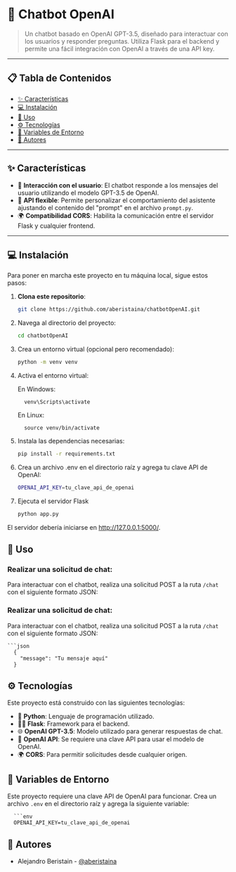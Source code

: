 # 🤖 **Chatbot OpenAI**

> Un chatbot basado en OpenAI GPT-3.5, diseñado para interactuar con los usuarios y responder preguntas. Utiliza Flask para el backend y permite una fácil integración con OpenAI a través de una API key.

---

## 📋 **Tabla de Contenidos**

- [✨ Características](#-características)
- [💻 Instalación](#-instalación)
- [🔧 Uso](#-uso)
- [⚙️ Tecnologías](#-tecnologías)
- [🔑 Variables de Entorno](#-variables-de-entorno)
- [👥 Autores](#-autores)


---

## ✨ **Características**

- 🤖 **Interacción con el usuario**: El chatbot responde a los mensajes del usuario utilizando el modelo GPT-3.5 de OpenAI.
- 🔄 **API flexible**: Permite personalizar el comportamiento del asistente ajustando el contenido del "prompt" en el archivo `prompt.py`.
- 🌍 **Compatibilidad CORS**: Habilita la comunicación entre el servidor Flask y cualquier frontend.

---

## 💻 **Instalación**

Para poner en marcha este proyecto en tu máquina local, sigue estos pasos:

1. **Clona este repositorio**:
   ```bash
   git clone https://github.com/aberistaina/chatbotOpenAI.git
2. Navega al directorio del proyecto:
    ```bash
    cd chatbotOpenAI
3. Crea un entorno virtual (opcional pero recomendado):
   ```bash
   python -m venv venv
4. Activa el entorno virtual:

      En Windows:
   
         venv\Scripts\activate
   
      En Linux:
   
         source venv/bin/activate

6. Instala las dependencias necesarias:
   ```bash
   pip install -r requirements.txt
7. Crea un archivo .env en el directorio raíz y agrega tu clave API de OpenAI:
   ```bash
   OPENAI_API_KEY=tu_clave_api_de_openai
8. Ejecuta el servidor Flask
   ```bash
   python app.py
El servidor debería iniciarse en http://127.0.0.1:5000/.


## 🔧 **Uso**

### Realizar una solicitud de chat:
Para interactuar con el chatbot, realiza una solicitud POST a la ruta `/chat` con el siguiente formato JSON:
### Realizar una solicitud de chat:
Para interactuar con el chatbot, realiza una solicitud POST a la ruta `/chat` con el siguiente formato JSON:

    ```json
      {
        "message": "Tu mensaje aquí"
      }

## ⚙️ **Tecnologías**

Este proyecto está construido con las siguientes tecnologías:

- 🐍 **Python**: Lenguaje de programación utilizado.
- 🧑‍💻 **Flask**: Framework para el backend.
- 🌐 **OpenAI GPT-3.5**: Modelo utilizado para generar respuestas de chat.
- 🔑 **OpenAI API**: Se requiere una clave API para usar el modelo de OpenAI.
- 🌍 **CORS**: Para permitir solicitudes desde cualquier origen.

## 🔑 **Variables de Entorno**

Este proyecto requiere una clave API de OpenAI para funcionar. Crea un archivo `.env` en el directorio raíz y agrega la siguiente variable:

      ```env
      OPENAI_API_KEY=tu_clave_api_de_openai

## 👥 **Autores**

- Alejandro Beristain - [@aberistaina](https://github.com/aberistaina)


